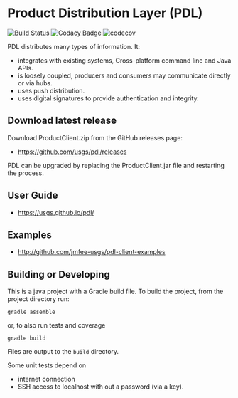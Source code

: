 Product Distribution Layer (PDL)
================================
[![Build Status](https://travis-ci.org/usgs/pdl.svg?branch=master)](https://travis-ci.org/usgs/pdl)
[![Codacy Badge](https://api.codacy.com/project/badge/Grade/76d1d267050345429fadc49ee35b117f)](https://www.codacy.com/app/usgs/pdl)
[![codecov](https://codecov.io/gh/usgs/pdl/branch/master/graph/badge.svg)](https://codecov.io/gh/usgs/pdl)

PDL distributes many types of information. It:
- integrates with existing systems, Cross-platform command line and Java APIs.
- is loosely coupled, producers and consumers may communicate directly or via hubs.
- uses push distribution.
- uses digital signatures to provide authentication and integrity.


## Download latest release
  Download ProductClient.zip from the GitHub releases page:

  - https://github.com/usgs/pdl/releases

  PDL can be upgraded by replacing the ProductClient.jar file and restarting the process.

## User Guide
  - https://usgs.github.io/pdl/

## Examples
  - http://github.com/jmfee-usgs/pdl-client-examples

## Building or Developing

This is a java project with a Gradle build file.
To build the project, from the project directory run:
```
gradle assemble
```
or, to also run tests and coverage
```
gradle build
```

Files are output to the `build` directory.


Some unit tests depend on
- internet connection
- SSH access to localhost with out a password (via a key).
